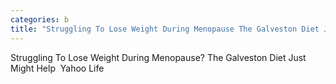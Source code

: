 ```yaml
---
categories: b
title: "Struggling To Lose Weight During Menopause The Galveston Diet Just Might Help  Yahoo Life"
---
```

Struggling To Lose Weight During Menopause? The Galveston Diet Just Might Help&nbsp;&nbsp;Yahoo Life